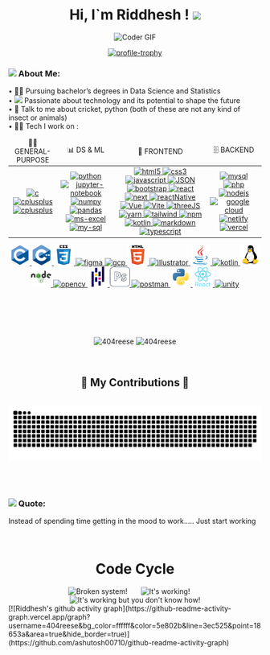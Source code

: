 <h1 align="center">Hi, I`m Riddhesh ! <img src="https://user-images.githubusercontent.com/42378118/110234147-e3259600-7f4e-11eb-95be-0c4047144dea.gif" width="30"></h1>

<p align="center">
  <img src="https://media.giphy.com/media/SWoSkN6DxTszqIKEqv/giphy.gif" alt="Coder GIF" width="500">
</p>

<p align="center"> <a href="https://github.com/ryo-ma/github-profile-trophy"><img src="https://github-profile-trophy.vercel.app/?username=ryo-ma&column=5&margin-w=15&margin-h=15" alt="profile-trophy" /></a> </p>


<h3 align="left"><img src="https://github.com/TheDudeThatCode/TheDudeThatCode/blob/master/Assets/Developer.gif" width="80" /> About Me:</h3>

<p>
• 🧑‍🎓  Pursuing bachelor’s degrees in Data Science and Statistics <br> 
• <img src="https://media.giphy.com/media/WUlplcMpOCEmTGBtBW/giphy.gif" width="30">  Passionate about technology and its potential to shape the future
      <br>
• 💬  Talk to me about cricket, python (both of these are not any kind of insect or animals)<br>
• 🧑‍💻  Tech I work on :
</p>

<table align="center">
  <thead align="center">
    <tr align="center">
      <!-- Headers -->
      <td align="center">👨‍💻 GENERAL-PURPOSE </td>
      <td align="center">📊 DS & ML</td>
      <td align="center">📱 FRONTEND</td>
      <td align="center">🗄️ BACKEND</td>
    </tr>
  </thead>

  <tbody align="center">
    <tr align="center">
      <!-- Competitive Programming Skills -->
      <td align="center">
        <!-- C -->
        <a href="https://www.cprogramming.com/" rel="noreferrer"> <img src="https://img.shields.io/badge/C-00599C?logo=c&logoColor=white" alt="c" /> </a>
        <!-- C++ -->
        <a href="https://www.w3schools.com/cpp/" rel="noreferrer"> <img src="https://img.shields.io/badge/C++-%2300599C.svg?logo=c%2B%2B&logoColor=white" alt="cplusplus" /> </a>
        <!-- Java -->
        <a href="https://www.w3schools.com/cpp/" rel="noreferrer"> <img src="https://img.shields.io/badge/Java-%23ED8B00.svg?logo=openjdk&logoColor=white" alt="cplusplus" /> </a>
      </td>
      <!-- Data Science Skills -->
      <td align="center">
      <a href="https://www.python.org" rel="noreferrer"> <img src="https://img.shields.io/badge/Python-3776AB?logo=python&logoColor=fff" alt="python" /> </a>
        <!-- Jupyter -->
        <a href="https://jupyter.org/" rel="noreferrer"> <img src="https://img.shields.io/badge/Jupyter-F37626.svg?&style=for-the-badge&logo=Jupyter&logoColor=white" alt="jupyter-notebook" /> </a>
        <!-- Numpy -->
        <a href="https://https://numpy.pydata.org/" rel="noreferrer"> <img src="https://img.shields.io/badge/Numpy-777BB4?style=for-the-badge&logo=numpy&logoColor=white" alt="numpy" /> </a>
        <!-- Pandas -->
        <a href="https://pandas.pydata.org/" rel="noreferrer"> <img src="https://img.shields.io/badge/Pandas-2C2D72?style=for-the-badge&logo=pandas&logoColor=white" alt="pandas" /> </a>
        <!-- Matplotlib -->
        <!--<a href="https://matplotlib.org/" rel="noreferrer"> <img src="https://img.shields.io/badge/Matplotlib-%23ffffff.svg?style=for-the-badge&logo=Matplotlib&logoColor=black" alt="matplotlib" /> </a>
        <!-- Plotly -->
        <!--<a href="https://plotly.com/" rel="noreferrer"> <img src="https://img.shields.io/badge/Plotly-%233F4F75.svg?style=for-the-badge&logo=plotly&logoColor=white" alt="plotly" /> </a>
        <!-- Scikit-Learn -->
        <!--<a href="https://scikit-learn.org/stable/" rel="noreferrer"> <img src="https://img.shields.io/badge/scikit_learn-F7931E?style=for-the-badge&logo=scikit-learn&logoColor=white" alt="scikit-learn" /> </a>
        <!-- Keras -->
        <!--<a href="https://keras.io/" rel="noreferrer"> <img src="https://img.shields.io/badge/Keras-D00000?style=for-the-badge&logo=Keras&logoColor=white" alt="keras" /> </a>
        <!-- Tensorflow -->
        <!--<a href="https://www.tensorflow.org/" rel="noreferrer"> <img src="https://img.shields.io/badge/TensorFlow-FF6F00?style=for-the-badge&logo=TensorFlow&logoColor=white" alt="tensorflow" /> </a>
        <!-- Microsoft Excel -->
        <a href="https://www.microsoft.com/en/microsoft-365/excel" rel="noreferrer"> <img src="https://img.shields.io/badge/Microsoft_Excel-217346?style=for-the-badge&logo=microsoft-excel&logoColor=white" alt="ms-excel" /> </a>
        <!-- My SQL -->
        <a href="https://www.mysql.com/" rel="noreferrer"> <img src="https://img.shields.io/badge/MySQL-005C84?style=for-the-badge&logo=mysql&logoColor=white" alt="my-sql" /> </a>
      </td>
      <!-- Frontend -->
      <td align="center">
        <!-- HTML5 -->
        <a href="https://www.w3.org/html/" rel="noreferrer"> <img src="https://img.shields.io/badge/HTML-%23E34F26.svg?logo=html5&logoColor=white" alt="html5" /> </a>
        <!-- CSS3 -->
        <a href="https://www.w3schools.com/css/" rel="noreferrer"> <img src="https://img.shields.io/badge/CSS-1572B6?logo=css3&logoColor=fff" alt="css3" /> </a>
        <!-- JavaScript -->
        <a href="https://developer.mozilla.org/en-US/docs/Web/JavaScript" rel="noreferrer"> <img src="https://img.shields.io/badge/JavaScript-F7DF1E?logo=javascript&logoColor=000" alt="javascript" /> </a>
        <!-- JSON -->
        <a href="#" rel="noreferrer"> <img src="https://img.shields.io/badge/JSON-000?logo=json&logoColor=fff" alt="JSON" /> </a>
        <!-- Bootstrap -->
        <a href="https://getbootstrap.com" rel="noreferrer"> <img src="https://img.shields.io/badge/Bootstrap-7952B3?logo=bootstrap&logoColor=fff" alt="bootstrap" /> </a>
        <!-- React -->
        <a href="https://legacy.reactjs.org/docs/getting-started.html" rel="noreferrer"> <img src="https://img.shields.io/badge/React-%2320232a.svg?logo=react&logoColor=%2361DAFB" alt="react" /> </a>
        <!-- Next -->
        <a href="#" rel="noreferrer"> <img src="https://img.shields.io/badge/Next.js-black?logo=next.js&logoColor=white" alt="next" /> </a>
        <!-- React Native -->
        <a href="#" rel="noreferrer"> <img src="https://img.shields.io/badge/React_Native-%2320232a.svg?logo=react&logoColor=%2361DAFB" alt="reactNative" /> </a>
        <!-- Vue -->
        <a href="#" rel="noreferrer"> <img src="https://img.shields.io/badge/Vue.js-4FC08D?logo=vuedotjs&logoColor=fff" alt="Vue" /> </a>
        <!-- Vite -->
        <a href="#" rel="noreferrer"> <img src="https://img.shields.io/badge/Vite-646CFF?logo=vite&logoColor=fff" alt="Vite" /> </a>
        <!-- 3 JS -->
        <a href="#" rel="noreferrer"> <img src="https://img.shields.io/badge/Three.js-000?logo=threedotjs&logoColor=fff" alt="threeJS" /> </a>
        <!-- Yarn -->
        <a href="#" rel="noreferrer"> <img src="https://img.shields.io/badge/Yarn-2C8EBB?logo=yarn&logoColor=fff" alt="yarn" /> </a>
        <!-- tailwind -->
        <a href="#" rel="noreferrer"> <img src="https://img.shields.io/badge/Tailwind%20CSS-%2338B2AC.svg?logo=tailwind-css&logoColor=white" alt="tailwind" /> </a>
        <!-- npm -->
        <a href="#" rel="noreferrer"> <img src="https://img.shields.io/badge/npm-CB3837?logo=npm&logoColor=fff" alt="npm" /> </a>
        <!-- kotlin -->
        <a href="#" rel="noreferrer"> <img src="https://img.shields.io/badge/Kotlin-%237F52FF.svg?logo=kotlin&logoColor=white" alt="kotlin" /> </a>
        <!-- markdown -->
        <a href="#" rel="noreferrer"> <img src="https://img.shields.io/badge/Markdown-%23000000.svg?logo=markdown&logoColor=white" alt="markdown" /> </a>
        <!-- TS -->
        <a href="#" rel="noreferrer"> <img src="https://img.shields.io/badge/TypeScript-3178C6?logo=typescript&logoColor=fff" alt="typescript" /> </a>
      </td>
      
<td align="center">
  <!-- backend -->
  <!-- MySQL -->
  <a href="https://www.mysql.com/" rel="noreferrer">
    <img src="https://img.shields.io/badge/MySQL-4479A1?logo=mysql&logoColor=fff" alt="mysql" />
  </a>
  <!-- php -->
  <a href="#" rel="noreferrer">
    <img src="https://img.shields.io/badge/php-%23777BB4.svg?&logo=php&logoColor=white" alt="php" />
  </a>
  <!-- NodeJS -->
  <a href="https://nodejs.org/en" rel="noreferrer">
    <img src="https://img.shields.io/badge/Node.js-6DA55F?logo=node.js&logoColor=white" alt="nodejs" />
  </a>
  <!-- Google Cloud -->
  <a href="https://cloud.google.com" rel="noreferrer">
    <img src="https://img.shields.io/badge/Google%20Cloud-%234285F4.svg?logo=google-cloud&logoColor=white" alt="google cloud" />
  </a>
  <!-- Netlify -->
  <a href="https://app.netlify.com" rel="noreferrer">
    <img src="https://img.shields.io/badge/Netlify-%23000000.svg?logo=netlify&logoColor=#00C7B7" alt="netlify" />
  </a>
  <!-- Vercel -->
  <a href="https://vercel.com" rel="noreferrer">
    <img src="https://img.shields.io/badge/Vercel-%23000000.svg?logo=vercel&logoColor=white" alt="vercel" />
  </a>
</td>
  </tbody>
</table>



<p align="center"> <a href="https://www.cprogramming.com/" target="_blank" rel="noreferrer"> <img src="https://raw.githubusercontent.com/devicons/devicon/master/icons/c/c-original.svg" alt="c" width="40" height="40"/> </a> <a href="https://www.w3schools.com/cpp/" target="_blank" rel="noreferrer"> <img src="https://raw.githubusercontent.com/devicons/devicon/master/icons/cplusplus/cplusplus-original.svg" alt="cplusplus" width="40" height="40"/> </a> <a href="https://www.w3schools.com/css/" target="_blank" rel="noreferrer"> <img src="https://raw.githubusercontent.com/devicons/devicon/master/icons/css3/css3-original-wordmark.svg" alt="css3" width="40" height="40"/> </a> <a href="https://www.figma.com/" target="_blank" rel="noreferrer"> <img src="https://www.vectorlogo.zone/logos/figma/figma-icon.svg" alt="figma" width="40" height="40"/> </a> <a href="https://cloud.google.com" target="_blank" rel="noreferrer"> <img src="https://www.vectorlogo.zone/logos/google_cloud/google_cloud-icon.svg" alt="gcp" width="40" height="40"/> </a> <a href="https://www.w3.org/html/" target="_blank" rel="noreferrer"> <img src="https://raw.githubusercontent.com/devicons/devicon/master/icons/html5/html5-original-wordmark.svg" alt="html5" width="40" height="40"/> </a> <a href="https://www.adobe.com/in/products/illustrator.html" target="_blank" rel="noreferrer"> <img src="https://www.vectorlogo.zone/logos/adobe_illustrator/adobe_illustrator-icon.svg" alt="illustrator" width="40" height="40"/> </a> <a href="https://www.java.com" target="_blank" rel="noreferrer"> <img src="https://raw.githubusercontent.com/devicons/devicon/master/icons/java/java-original.svg" alt="java" width="40" height="40"/> </a> <a href="https://kotlinlang.org" target="_blank" rel="noreferrer"> <img src="https://www.vectorlogo.zone/logos/kotlinlang/kotlinlang-icon.svg" alt="kotlin" width="40" height="40"/> </a> <a href="https://www.linux.org/" target="_blank" rel="noreferrer"> <img src="https://raw.githubusercontent.com/devicons/devicon/master/icons/linux/linux-original.svg" alt="linux" width="40" height="40"/> </a> <a href="https://nodejs.org" target="_blank" rel="noreferrer"> <img src="https://raw.githubusercontent.com/devicons/devicon/master/icons/nodejs/nodejs-original-wordmark.svg" alt="nodejs" width="40" height="40"/> </a> <a href="https://opencv.org/" target="_blank" rel="noreferrer"> <img src="https://www.vectorlogo.zone/logos/opencv/opencv-icon.svg" alt="opencv" width="40" height="40"/> </a> <a href="https://pandas.pydata.org/" target="_blank" rel="noreferrer"> <img src="https://raw.githubusercontent.com/devicons/devicon/2ae2a900d2f041da66e950e4d48052658d850630/icons/pandas/pandas-original.svg" alt="pandas" width="40" height="40"/> </a> <a href="https://www.photoshop.com/en" target="_blank" rel="noreferrer"> <img src="https://raw.githubusercontent.com/devicons/devicon/master/icons/photoshop/photoshop-line.svg" alt="photoshop" width="40" height="40"/> </a> <a href="https://postman.com" target="_blank" rel="noreferrer"> <img src="https://www.vectorlogo.zone/logos/getpostman/getpostman-icon.svg" alt="postman" width="40" height="40"/> </a> <a href="https://www.python.org" target="_blank" rel="noreferrer"> <img src="https://raw.githubusercontent.com/devicons/devicon/master/icons/python/python-original.svg" alt="python" width="40" height="40"/> </a> <a href="https://reactjs.org/" target="_blank" rel="noreferrer"> <img src="https://raw.githubusercontent.com/devicons/devicon/master/icons/react/react-original-wordmark.svg" alt="react" width="40" height="40"/> </a> <a href="https://unity.com/" target="_blank" rel="noreferrer"> <img src="https://www.vectorlogo.zone/logos/unity3d/unity3d-icon.svg" alt="unity" width="40" height="40"/> </a> <a href="https://www.adobe.com/products/xd.html" target="_blank" rel="noreferrer"> </a> </p>
<br><br><br><br>
<p align="center">
<a>
  <img align="center" src="https://github-readme-stats.vercel.app/api/top-langs?username=404reese&show_icons=true&locale=en&layout=compact" alt="404reese" />
</a>
<a>
  <img align="center" src="https://github-readme-streak-stats.herokuapp.com/?user=404reese&" alt="404reese" />
</a>
</p>
<br>
<div align="center">
  <h2>🐍 My Contributions 🐍</h2>
  <br>
  <img alt="snake eating my contributions" src="https://raw.githubusercontent.com/salesp07/salesp07/output/github-contribution-grid-snake.svg" />
  
  <br/><br/>
</div>

<h3 align="left"><img src = "https://media1.giphy.com/media/JZ40cnfnN11KycrvMF/giphy.gif?cid=ecf05e47a0n3gi1bfqntqmob8g9aid1oyj2wr3ds3mg700bl&rid=giphy.gif" width = '60' /> Quote:</h3>
<p>Instead of spending time getting in the mood to work..... Just start working</p>

<br>
<!-- 3 faces -->
<div align="center" width="50">
<h1 align="center">Code Cycle</h1>
<img src="https://raw.githubusercontent.com/Tarikul-Islam-Anik/Animated-Fluent-Emojis/master/Emojis/Smilies/Face%20with%20Spiral%20Eyes.png" width="10%" alt="Broken system!"/>
&nbsp;&nbsp;&nbsp;&nbsp;&nbsp;
<img src="https://raw.githubusercontent.com/Tarikul-Islam-Anik/Animated-Fluent-Emojis/master/Emojis/Smilies/Relieved%20Face.png" width="10%" alt="It's working!"/>
&nbsp;&nbsp;&nbsp;&nbsp;&nbsp;
<img src="https://raw.githubusercontent.com/Tarikul-Islam-Anik/Animated-Fluent-Emojis/master/Emojis/Smilies/Astonished%20Face.png" width="10%" alt="It's working but you don't know how!"/><br>
</div>
[![Riddhesh's github activity graph](https://github-readme-activity-graph.vercel.app/graph?username=404reese&bg_color=ffffff&color=5e802b&line=3ec525&point=18653a&area=true&hide_border=true)](https://github.com/ashutosh00710/github-readme-activity-graph)
</div>
